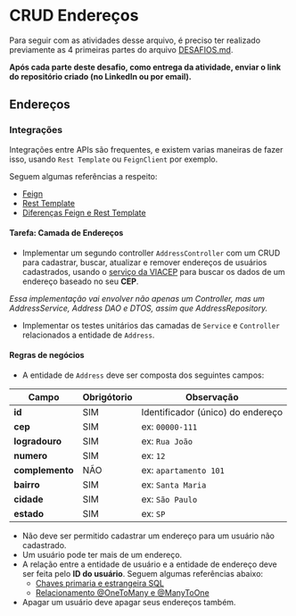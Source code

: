 # CRUD Endereços

Para seguir com as atividades desse arquivo, é preciso ter realizado previamente as 4 primeiras partes do arquivo [DESAFIOS.md](https://github.com/GuillaumeFalourd/java-training-api/tree/main/DESAFIOS.md).

**Após cada parte deste desafio, como entrega da atividade, enviar o link do repositório criado (no LinkedIn ou por email).**

## Endereços

### Integrações

Integrações entre APIs são frequentes, e existem varias maneiras de fazer isso, usando `Rest Template` ou `FeignClient` por exemplo.

Seguem algumas referências a respeito:

- [Feign](https://domineospring.wordpress.com/2017/06/02/feign-uma-forma-simples-para-consumir-servicos/)
- [Rest Template](https://www.ti-enxame.com/pt/java/como-post-forma-dados-com-spring-resttemplate/825640550/)
- [Diferenças Feign e Rest Template](https://www.ti-enxame.com/pt/spring-boot/quais-sao-vantagens-e-desvantagens-do-uso-de-simulacao-em-relacao-ao-resttemplate/835724322/)

#### Tarefa: Camada de Endereços

- Implementar um segundo controller `AddressController` com um CRUD para cadastrar, buscar, atualizar e remover endereços de usuários cadastrados, usando o [serviço da VIACEP](https://viacep.com.br/) para buscar os dados de um endereço baseado no seu **CEP**.

*Essa implementação vai envolver não apenas um Controller, mas um AddressService, Address DAO e DTOS, assim que AddressRepository.*

- Implementar os testes unitários das camadas de `Service` e `Controller` relacionados a entidade de `Address`.

#### Regras de negócios

- A entidade de `Address` deve ser composta dos seguintes campos:

Campo | Obrigótorio | Observação
------------ | ------------  | -------------
**id** | SIM | Identificador (único) do endereço
**cep** | SIM | ex: `00000-111`
**logradouro** | SIM | ex: `Rua João`
**numero** | SIM | ex: `12`
**complemento** | NÃO | ex: `apartamento 101`
**bairro** | SIM | ex: `Santa Maria`
**cidade** | SIM | ex: `São Paulo`
**estado** | SIM | ex: `SP`

- Não deve ser permitido cadastrar um endereço para um usuário não cadastrado.
- Um usuário pode ter mais de um endereço.
- A relação entre a entidade de usuário e a entidade de endereço deve ser feita pelo **ID do usuário**. Seguem algumas referências abaixo:
  - [Chaves primaria e estrangeira SQL](https://www.devmedia.com.br/sql-aprenda-a-utilizar-a-chave-primaria-e-a-chave-estrangeira/37636)
  - [Relacionamento @OneToMany e @ManyToOne](https://imasters.com.br/banco-de-dados/como-criar-relacionamento-onetomany-com-hibernate)
- Apagar um usuário deve apagar seus endereços também.
